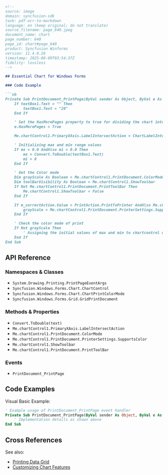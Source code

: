 ```markdown
<!--
source: image
domain: syncfusion-sdk
task: pdf-ocr-to-markdown
language: en (keep original; do not translate)
source_filename: page_640.jpeg
document_name: chart
page_number: 640
page_id: chart#page_640
product: Syncfusion Winforms
version: 11.4.0.26
timestamp: 2025-08-09T03:54:37Z
fidelity: lossless
-->

## Essential Chart for Windows Forms

### Code Example

```vb
Private Sub PrintDocument_PrintPage(ByVal sender As Object, ByVal e As System.Drawing.Printing.PrintPageEventArgs)
    If textBox1.Text = "" Then
        textBox1.Text = "20"
    End If

    ' Set the HasMorePages property to true for dividing the chart into Multiple pages
    e.HasMorePages = True

    Me.chartControl1.PrimaryXAxis.LabelIntersectAction = ChartLabelIntersectAction.Wrap

    ' Initializing max and min range values
    If mx = 0.0 AndAlso mi = 0.0 Then
        mx = Convert.ToDouble(textBox1.Text)
        mi = 0
    End If

    ' Get the Color mode
    Dim grayScale As Boolean = Me.chartControl1.PrintDocument.ColorMode = ChartPrintColorMode.GrayScale
    Dim toolBarVisibility As Boolean = Me.chartControl1.ShowToolbar
    If Not Me.chartControl1.PrintDocument.PrintToolBar Then
        Me.chartControl1.ShowToolbar = False
    End If

    If m_correctAction.Value = PrintAction.PrintToPrinter AndAlso Me.chartControl1.PrintDocument.ColorMode = ChartPrintColorMode.CheckPrinter Then
        grayScale = Me.chartControl1.PrintDocument.PrinterSettings.SupportsColor
    End If

    ' Check the color mode of print
    If Not grayScale Then
        ' Assigning the initial values of max and min to chartcontrol maximum and minum values
    End If
End Sub
```

## API Reference

### Namespaces & Classes

- `System.Drawing.Printing.PrintPageEventArgs`
- `Syncfusion.Windows.Forms.Chart.ChartControl`
- `Syncfusion.Windows.Forms.Chart.ChartPrintColorMode`
- `Syncfusion.Windows.Forms.Grid.GridPrintDocument`

### Methods & Properties

- `Convert.ToDouble(text)`
- `Me.chartControl1.PrimaryXAxis.LabelIntersectAction`
- `Me.chartControl1.PrintDocument.ColorMode`
- `Me.chartControl1.PrintDocument.PrinterSettings.SupportsColor`
- `Me.chartControl1.ShowToolbar`
- `Me.chartControl1.PrintDocument.PrintToolBar`

### Events

- `PrintDocument_PrintPage`

## Code Examples

Visual Basic Example:
```vb
' Example usage of PrintDocument_PrintPage event handler
Private Sub PrintDocument_PrintPage(ByVal sender As Object, ByVal e As System.Drawing.Printing.PrintPageEventArgs)
    ' Implementation details as shown above
End Sub
```

## Cross References

See also:
- [Printing Data Grid](#printing-data-grid)
- [Customizing Chart Features](#customizing-chart-features)

<!-- tags: [windows forms, chart control, printing, color modes, VB.NET] keywords: [Syncfusion, PrintDocument, PrintPageEventArgs, ChartLabelIntersectAction, ChartPrintColorMode, PrintAction, PrintToolBar, Max and Min values] -->
```